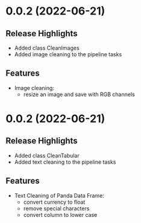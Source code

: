 # 0.0.2 (2022-06-21)

## Release Highlights
- Added class CleanImages
- Added image cleaning to the pipeline tasks

## Features
- Image cleaning:
    - resize an image and save with RGB channels

# 0.0.2 (2022-06-21)

## Release Highlights
- Added class CleanTabular
- Added text cleaning to the pipeline tasks

## Features
- Text Cleaning of Panda Data Frame:
    - convert currency to float
    - remove special characters
    - convert column to lower case
    